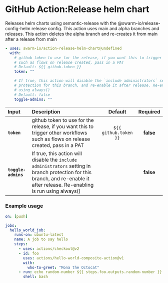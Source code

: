 <!-- start title -->

# GitHub Action:Release helm chart

<!-- end title -->
<!-- start description -->

Releases helm charts using semantic-release with the @swarm-io/release-config-helm release config. This action uses main and alpha branches and releases. This action deletes the alpha branch and re-creates it from main after a release from main

<!-- end description -->
<!-- start contents -->
<!-- end contents -->
<!-- start usage -->

```yaml
- uses: swarm-io/action-release-helm-chart@undefined
  with:
    # github token to use for the release, if you want this to trigger other workflows
    # such as flows on release created, pass in a PAT
    # Default: ${{ github.token }}
    token: ""

    # If true, this action will disable the `include administrators` setting in branch
    # protection for this branch, and re-enable it after release. Re-enabling is run
    # using always()
    # Default: false
    toggle-admins: ""
```

<!-- end usage -->
<!-- start inputs -->

| **Input**           | **Description**                                                                                                                                                                |      **Default**      | **Required** |
| :------------------ | :----------------------------------------------------------------------------------------------------------------------------------------------------------------------------- | :-------------------: | :----------: |
| **`token`**         | github token to use for the release, if you want this to trigger other workflows such as flows on release created, pass in a PAT                                               | `${{ github.token }}` |  **false**   |
| **`toggle-admins`** | If true, this action will disable the `include administrators` setting in branch protection for this branch, and re-enable it after release. Re-enabling is run using always() |                       |  **false**   |

<!-- end inputs -->
<!-- start outputs -->
<!-- end outputs -->
<!-- start examples -->

### Example usage

```yaml
on: [push]

jobs:
  hello_world_job:
    runs-on: ubuntu-latest
    name: A job to say hello
    steps:
      - uses: actions/checkout@v2
      - id: foo
        uses: actions/hello-world-composite-action@v1
        with:
          who-to-greet: "Mona the Octocat"
      - run: echo random-number ${{ steps.foo.outputs.random-number }}
        shell: bash
```

<!-- end examples -->
<!-- start [.github/ghdocs/examples/] -->
<!-- end [.github/ghdocs/examples/] -->
